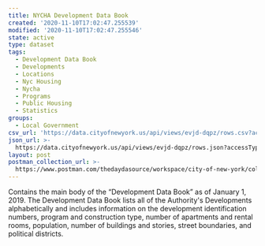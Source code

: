 ```yaml
---
title: NYCHA Development Data Book
created: '2020-11-10T17:02:47.255539'
modified: '2020-11-10T17:02:47.255546'
state: active
type: dataset
tags:
  - Development Data Book
  - Developments
  - Locations
  - Nyc Housing
  - Nycha
  - Programs
  - Public Housing
  - Statistics
groups:
  - Local Government
csv_url: 'https://data.cityofnewyork.us/api/views/evjd-dqpz/rows.csv?accessType=DOWNLOAD'
json_url: >-
  https://data.cityofnewyork.us/api/views/evjd-dqpz/rows.json?accessType=DOWNLOAD
layout: post
postman_collection_url: >-
  https://www.postman.com/thedaydasource/workspace/city-of-new-york/collection/15909983-68d65224-efd7-43e1-b37a-7675004d16e2
---
```

Contains the main body of the “Development Data Book” as of January 1, 2019. The Development Data Book lists all of the Authority's Developments alphabetically and includes information on the development identification numbers, program and construction type, number of apartments and rental rooms, population, number of buildings and stories, street boundaries, and political districts.
